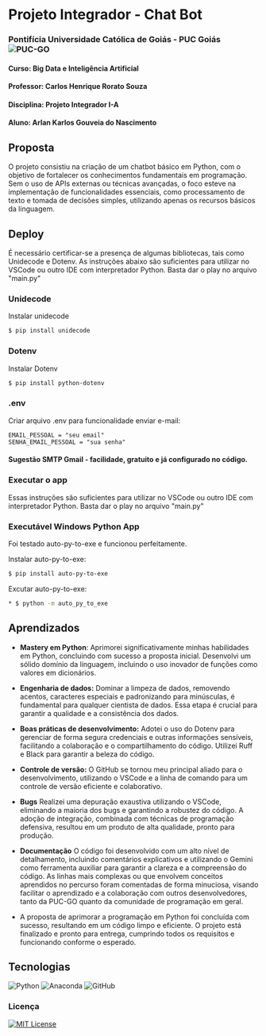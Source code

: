 # Projeto Integrador - Chat Bot
### Pontifícia Universidade Católica de Goiás - PUC Goiás ![PUC-GO](https://img.shields.io/badge/PUCGO-blue?style=plastic&link=https%3A%2F%2Fwww.pucgoias.edu.br%2F)

#### Curso: Big Data e Inteligência Artificial
#### Professor: Carlos Henrique Rorato Souza 
#### Disciplina: Projeto Integrador I-A
#### Aluno: Arlan Karlos Gouveia do Nascimento

## Proposta
O projeto consistiu na criação de um chatbot básico em Python, com o objetivo de fortalecer os conhecimentos fundamentais em programação. Sem o uso de APIs externas ou técnicas avançadas, o foco esteve na implementação de funcionalidades essenciais, como processamento de texto e tomada de decisões simples, utilizando apenas os recursos básicos da linguagem.

## Deploy

É necessário certificar-se a presença de algumas bibliotecas, tais como Unidecode e Dotenv. As instruções abaixo são suficientes para utilizar no VSCode ou outro IDE com interpretador Python. Basta dar o play no arquivo "main.py"

### Unidecode
Instalar unidecode
```bash 
$ pip install unidecode
```

### Dotenv
Instalar Dotenv
```bash 
$ pip install python-dotenv
```

### .env
Criar arquivo .env para funcionalidade enviar e-mail:

```
EMAIL_PESSOAL = "seu email"
SENHA_EMAIL_PESSOAL = "sua senha"
```
#### Sugestão SMTP Gmail - facilidade, gratuito e já configurado no código.

### Executar o app
Essas instruções são suficientes para utilizar no VSCode ou outro IDE com interpretador Python. Basta dar o play no arquivo "main.py"

### Executável Windows Python App
Foi testado auto-py-to-exe e funcionou perfeitamente.

Instalar auto-py-to-exe:
```bash 
$ pip install auto-py-to-exe
```

Excutar auto-py-to-exe:
```bash 
* $ python -m auto_py_to_exe
```


## Aprendizados
* **Mastery em Python**: Aprimorei significativamente minhas habilidades em Python, concluindo com sucesso a proposta inicial. Desenvolvi um sólido domínio da linguagem, incluindo o uso inovador de funções como valores em dicionários.

* **Engenharia de dados:** Dominar a limpeza de dados, removendo acentos, caracteres especiais e padronizando para minúsculas, é fundamental para qualquer cientista de dados. Essa etapa é crucial para garantir a qualidade e a consistência dos dados.

* **Boas práticas de desenvolvimento:** Adotei o uso do Dotenv para gerenciar de forma segura credenciais e outras informações sensíveis, facilitando a colaboração e o compartilhamento do código. Utilizei Ruff e Black para garantir a beleza do código.

* **Controle de versão:** O GitHub se tornou meu principal aliado para o desenvolvimento, utilizando o VSCode e a linha de comando para um controle de versão eficiente e colaborativo.

* **Bugs** Realizei uma depuração exaustiva utilizando o VSCode, eliminando a maioria dos bugs e garantindo a robustez do código. A adoção  de integração, combinada com técnicas de programação defensiva, resultou em um produto de alta qualidade, pronto para produção.

* **Documentação** O código foi desenvolvido com um alto nível de detalhamento, incluindo comentários explicativos e utilizando o Gemini como ferramenta auxiliar para garantir a clareza e a compreensão do código. As linhas mais complexas ou que envolvem conceitos aprendidos no percurso foram comentadas de forma minuciosa, visando facilitar o aprendizado e a colaboração com outros desenvolvedores, tanto da PUC-GO quanto da comunidade de programação em geral.

* A proposta de aprimorar a programação em Python foi concluída com sucesso, resultando em um código limpo e eficiente. O projeto está finalizado e pronto para entrega, cumprindo todos os requisitos e funcionando conforme o esperado.

## Tecnologias
![Python](https://img.shields.io/badge/python-3670A0?style=for-the-badge&logo=python&logoColor=ffdd54) 
![Anaconda](https://img.shields.io/badge/Anaconda-%2344A833.svg?style=for-the-badge&logo=anaconda&logoColor=white)  ![GitHub](https://img.shields.io/badge/github-%23121011.svg?style=for-the-badge&logo=github&logoColor=white) 



### Licença
[![MIT License](https://img.shields.io/badge/License-MIT-green.svg)](https://choosealicense.com/licenses/mit/)